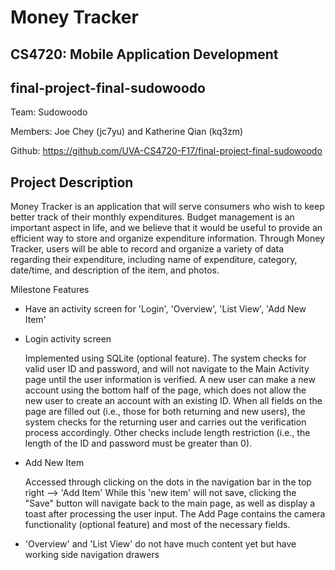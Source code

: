 # Money Tracker
## CS4720: Mobile Application Development
## final-project-final-sudowoodo

Team: Sudowoodo

Members: Joe Chey (jc7yu) and Katherine Qian (kq3zm)

Github: https://github.com/UVA-CS4720-F17/final-project-final-sudowoodo

## Project Description
Money Tracker is an application that will serve consumers who wish to keep better track of their monthly expenditures. Budget management is an important aspect in life, and we believe that it would be useful to provide an efficient way to store and organize expenditure information. Through Money Tracker, users will be able to record and organize a variety of data regarding their expenditure, including name of expenditure, category, date/time, and description of the item, and photos.

Milestone Features 
- Have an activity screen for 'Login', 'Overview', 'List View', 'Add New Item'
- Login activity screen

  Implemented using SQLite (optional feature). The system checks for valid user ID and password, and will not navigate to the Main Activity page until the user information is verified. 
  A new user can make a new account using the bottom half of the page, which does not allow the new user to create an account with an existing ID.
  When all fields on the page are filled out (i.e., those for both returning and new users), the system checks for the returning user and carries out the verification process accordingly.
  Other checks include length restriction (i.e., the length of the ID and password must be greater than 0).

- Add New Item

  Accessed through clicking on the dots in the navigation bar in the top right --> 'Add Item'
  While this 'new item' will not save, clicking the "Save" button will navigate back to the main page, as well as display a toast after processing the user input.
  The Add Page contains the camera functionality (optional feature) and most of the necessary fields. 
  
- 'Overview' and 'List View' do not have much content yet but have working side navigation drawers
